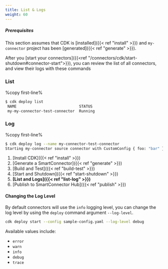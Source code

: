 ```yaml
---
title: List & Logs
weight: 60
---
```

##### Prerequisites

This section assumes that CDK is [installed]({{< ref "install" >}}) and `my-connector` project has been [generated]({{< ref "generate" >}}).

After you [start your connectors]({{<ref "/connectors/cdk/start-shutdown#connector-start">}}), you can review the list of all connectors, and view their logs with these commands

### List

%copy first-line%
```bash
$ cdk deploy list
 NAME                            STATUS
 my-my-connector-test-connector  Running
```

### Log

%copy first-line%
```bash
$ cdk deploy log --name my-connector-test-connector
Starting my-connector source connector with CustomConfig { foo: "bar" }
```

1. [Install CDK]({{< ref "install" >}})
2. [Generate a SmartConnector]({{< ref "generate" >}})
3. [Build and Test]({{< ref "build-test" >}})
4. [Start and Shutdown]({{< ref "start-shutdown" >}})
5. **[List and Logs]({{< ref "list-log" >}})**
6. [Publish to SmartConnector Hub]({{< ref "publish" >}})

#### Changing the Log Level

By default connectors will use the `info` logging level, you can change the
log level by using the `deploy` command argument `--log-level`.

```bash
cdk deploy start --config sample-config.yaml --log-level debug
```

Available values include:

- `error`
- `warn`
- `info`
- `debug`
- `trace`
